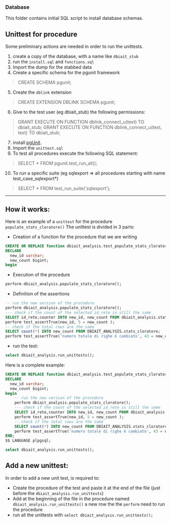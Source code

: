 ### Database
This folder contains initial SQL script to install database schemas.

Unittest for procedure
--

Some preliminary actions are needed in order to run the unittests.
1) create a copy of the database, with a name like `dbiait_stub`
2) run the `install.sql` and `functions.sql`  
3) Import the dump for the stabbed data
4) Create a specific schema for the pgunit framework
> CREATE SCHEMA pgunit;
5) Create the `dblink` extension
> CREATE EXTENSION DBLINK SCHEMA pgunit;
6) Give to the test user (eg dbiait_stub) the following permissions:
> GRANT EXECUTE ON FUNCTION dblink_connect_u(text) TO dbiait_stub;
> GRANT EXECUTE ON FUNCTION dblink_connect_u(text, text) TO dbiait_stub;
7) install [pgUnit](https://github.com/adrianandrei-ca/pgunit).
8) Import the `unittest.sql`
9) To test all procedures execute the following SQL statement:
> SELECT * FROM pgunit.test_run_all();
10) To run a specific suite (eg sqlexport => all procedures starting with name test_case_sqlexport*)
> SELECT * FROM test_run_suite('sqlexport');

---------------------------------------------------------------------------------------------

How it works:
--
Here is an example of a `unittest` for the procedure `populate_stats_cloratore()`
The unittest is divided in 3 parts:

- Creation of a function for the procedure that we are writing
```sql
CREATE OR REPLACE function dbiait_analysis.test_populate_stats_cloratore() returns void as $$
DECLARE
  new_id varchar;
  new_count bigint;
begin
```
- Execution of the procedure
```sql
perform dbiait_analysis.populate_stats_cloratore();
```
- Definition of the assertions 
```sql
-- run the new version of the procedure
perform dbiait_analysis.populate_stats_cloratore();
--- check if the count of the selected id_rete is still the same
SELECT id_rete,counter INTO new_id, new_count FROM dbiait_analysis.stats_cloratore WHERE id_rete='PAARDI00000000001319';
perform test_assertTrue(new_id, 5 = new_count );
-- check if the total rows are the same
SELECT count(*) INTO new_count FROM DBIAIT_ANALYSIS.stats_cloratore;
perform test_assertTrue('numero totale di righe è cambiato', 43 = new_count );
```
- run the test:
```sql
select dbiait_analysis.run_unittests();
```
Here is a complete example:

```sql
CREATE OR REPLACE function dbiait_analysis.test_populate_stats_cloratore() returns void as $$
DECLARE
  new_id varchar;
  new_count bigint;
begin
    -- run the new version of the procedure
	perform dbiait_analysis.populate_stats_cloratore();
    --- check if the count of the selected id_rete is still the same
    SELECT id_rete,counter INTO new_id, new_count FROM dbiait_analysis.stats_cloratore WHERE id_rete='PAARDI00000000001319';
    perform test_assertTrue(new_id, 5 = new_count );
    -- check if the total rows are the same
    SELECT count(*) INTO new_count FROM DBIAIT_ANALYSIS.stats_cloratore;
    perform test_assertTrue('numero totale di righe è cambiato', 43 = new_count );
END;
$$ LANGUAGE plpgsql;

select dbiait_analysis.run_unittests();
```

Add a new unittest:
--
In order to add a new unit test, is required to:
- Create the procedure of the test and paste it at the end of the file (just before the `dbiait_analysis.run_unittests`)
- Add at the beginning of the file in the procedure named `dbiait_analysis.run_unittests()` a new row the the `perform`
 need to run the procedure
 - run all the unittests with `select dbiait_analysis.run_unittests();`
 